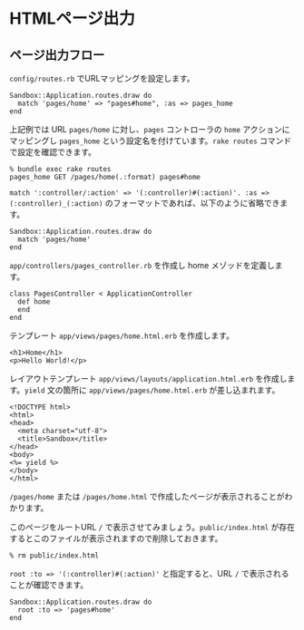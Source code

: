 # HTMLページ出力

## ページ出力フロー

`config/routes.rb` でURLマッピングを設定します。

    Sandbox::Application.routes.draw do
      match 'pages/home' => "pages#home", :as => pages_home
    end


上記例では URL `pages/home` に対し、`pages` コントローラの `home` アクションにマッピングし `pages_home` という設定名を付けています。`rake routes` コマンドで設定を確認できます。

    % bundle exec rake routes
    pages_home GET /pages/home(.:format) pages#home

`match ':controller/:action' => '(:controller)#(:action)'. :as => (:controller)_(:action)` のフォーマットであれば、以下のように省略できます。

    Sandbox::Application.routes.draw do
      match 'pages/home'
    end

`app/controllers/pages_controller.rb` を作成し home メゾッドを定義します。

    class PagesController < ApplicationController
      def home
      end
    end

テンプレート `app/views/pages/home.html.erb` を作成します。

    <h1>Home</h1>
    <p>Hello World!</p>

レイアウトテンプレート `app/views/layouts/application.html.erb` を作成します。`yield` 文の箇所に `app/views/pages/home.html.erb` が差し込まれます。

    <!DOCTYPE html>
    <html>
    <head>
      <meta charset="utf-8">
      <title>Sandbox</title>
    </head>
    <body>
    <%= yield %>
    </body>
    </html>

`/pages/home` または `/pages/home.html` で作成したページが表示されることがわかります。

このページをルートURL `/` で表示させてみましょう。`public/index.html` が存在するとこのファイルが表示されますので削除しておきます。

    % rm public/index.html

`root :to => '(:controller)#(:action)'` と指定すると、URL `/` で表示されることが確認できます。

    Sandbox::Application.routes.draw do
      root :to => 'pages#home'
    end
